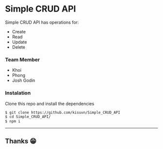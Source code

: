 # Simple CRUD API

Simple CRUD API has operations for:

- Create
- Read
- Update
- Delete

### Team Member

- Khoi
- Phong
- Josh Godin

### Instalation

Clone this repo and install the dependencies

```sh
$ git clone https://github.com/kisuvn/Simple_CRUD_API
$ cd Simple_CRUD_API/
$ npm i
```

---

## Thanks :grin:
